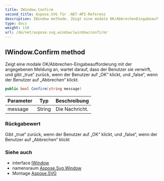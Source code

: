 ```yaml
---
title: IWindow.Confirm
second_title: Aspose.SVG für .NET-API-Referenz
description: IWindow methode. Zeigt eine modale OK/AbbrechenEingabeaufforderung mit der angegebenen Meldung an wartet darauf dass der Benutzer sie verwirft und gibt true zurück wenn der Benutzer auf OK klickt und false wenn der Benutzer auf Abbrechen klickt.
type: docs
weight: 110
url: /de/net/aspose.svg.window/iwindow/confirm/
---
```

## IWindow.Confirm method

Zeigt eine modale OK/Abbrechen-Eingabeaufforderung mit der angegebenen Meldung an, wartet darauf, dass der Benutzer sie verwirft, und gibt „true“ zurück, wenn der Benutzer auf „OK“ klickt, und „false“, wenn der Benutzer auf „Abbrechen“ klickt.

```csharp
public bool Confirm(string message)
```

| Parameter | Typ | Beschreibung |
| --- | --- | --- |
| message | String | Die Nachricht. |

### Rückgabewert

Gibt „true“ zurück, wenn der Benutzer auf „OK“ klickt, und „false“, wenn der Benutzer auf „Abbrechen“ klickt

### Siehe auch

* interface [IWindow](../)
* namensraum [Aspose.Svg.Window](../../iwindow/)
* Montage [Aspose.SVG](../../../)


